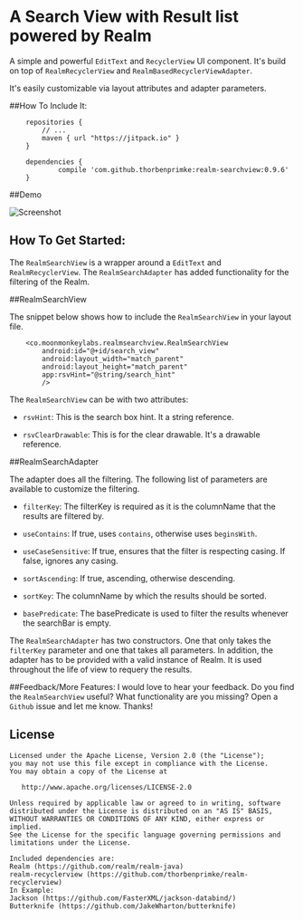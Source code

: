 # A Search View with Result list powered by Realm

A simple and powerful `EditText` and `RecyclerView` UI component.
It's build on top of `RealmRecyclerView` and `RealmBasedRecyclerViewAdapter`.

It's easily customizable via layout attributes and adapter parameters.

##How To Include It:

```
	repositories {
        // ...
        maven { url "https://jitpack.io" }
    }
```

```
	dependencies {
	        compile 'com.github.thorbenprimke:realm-searchview:0.9.6'
	}
```

##Demo

![Screenshot](https://raw.githubusercontent.com/thorbenprimke/realm-searchview/master/extra/screencast-demo-app.gif)

## How To Get Started:

The `RealmSearchView` is a wrapper around a `EditText` and `RealmRecyclerView`. The `RealmSearchAdapter` has added functionality for the filtering of the Realm. 

##RealmSearchView

The snippet below shows how to include the `RealmSearchView` in your  layout file.

```
    <co.moonmonkeylabs.realmsearchview.RealmSearchView
        android:id="@+id/search_view"
        android:layout_width="match_parent"
        android:layout_height="match_parent"
        app:rsvHint="@string/search_hint"
        />
```

The `RealmSearchView` can be with two attributes:

* `rsvHint`: This is the search box hint. It a string reference.

* `rsvClearDrawable`: This is for the clear drawable. It's a drawable reference.

##RealmSearchAdapter

The adapter does all the filtering. The following list of parameters are available to customize the filtering. 

* `filterKey`: The filterKey is required as it is the columnName that the results are filtered by.

* `useContains`: If true, uses `contains`, otherwise uses `beginsWith`.

* `useCaseSensitive`: If true, ensures that the filter is respecting casing. If false, ignores any casing.

* `sortAscending`: If true, ascending, otherwise descending.

* `sortKey`: The columnName by which the results should be sorted.

* `basePredicate`: The basePredicate is used to filter the results whenever the searchBar is empty.

The `RealmSearchAdapter` has two constructors. One that only takes the `filterKey` parameter and one that takes all parameters.
In addition, the adapter has to be provided with a valid instance of Realm. It is used throughout the life of view to requery the results. 


##Feedback/More Features:
I would love to hear your feedback. Do you find the `RealmSearchView` useful? What functionality are you missing? Open a `Github` issue and let me know. Thanks!


## License
```
Licensed under the Apache License, Version 2.0 (the "License");
you may not use this file except in compliance with the License.
You may obtain a copy of the License at

   http://www.apache.org/licenses/LICENSE-2.0

Unless required by applicable law or agreed to in writing, software
distributed under the License is distributed on an "AS IS" BASIS,
WITHOUT WARRANTIES OR CONDITIONS OF ANY KIND, either express or implied.
See the License for the specific language governing permissions and
limitations under the License.

Included dependencies are:
Realm (https://github.com/realm/realm-java)
realm-recyclerview (https://github.com/thorbenprimke/realm-recyclerview)
In Example:
Jackson (https://github.com/FasterXML/jackson-databind/)
Butterknife (https://github.com/JakeWharton/butterknife)
```

